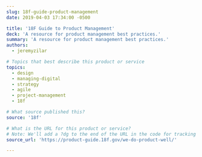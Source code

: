 ```yaml
---
slug: 18f-guide-product-management
date: 2019-04-03 17:34:00 -0500

title: '18F Guide to Product Management'
deck: 'A resource for product management best practices.'
summary: 'A resource for product management best practices.'
authors:
  - jeremyzilar

# Topics that best describe this product or service
topics:
  - design
  - managing-digital
  - strategy
  - agile
  - project-management
  - 18f

# What source published this?
source: '18f'

# What is the URL for this product or service?
# Note: We'll add a ?dg to the end of the URL in the code for tracking purposes
source_url: 'https://product-guide.18f.gov/we-do-product-well/'

---
```

